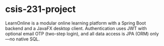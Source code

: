 # csis-231-project
LearnOnline is a modular online learning platform with a Spring Boot backend and a JavaFX desktop client. Authentication uses JWT with optional email OTP (two-step login), and all data access is JPA (ORM) only—no native SQL.
